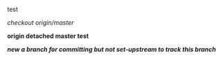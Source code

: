 test

*checkout origin/master*

**origin detached master test**

***new a branch for committing but not set-upstream to track this branch***